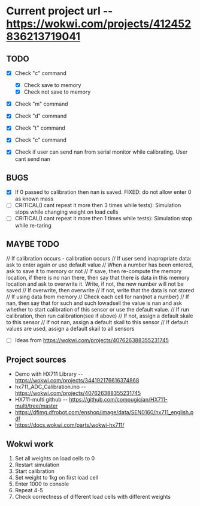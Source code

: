 # Current project url -- https://wokwi.com/projects/412452836213719041

## TODO

- [x] Check "c" command
    - [x] Check save to memory
    - [x] Check not save to memory
- [x] Check "m" command
- [x] Check "d" command

- [x] Check "t" command
- [x] Check "c" command
- [x] Check if user can send nan from serial monitor while calibrating. User cant send nan

## BUGS

- [x] If 0 passed to calibration then nan is saved. FIXED: do not allow enter 0 as known mass
- [ ] CRITICAL(I cant repeat it more then 3 times while tests): Simulation stops while changing weight on load cells
- [ ] CRITICAL(I cant repeat it more then 1 times while tests): Simulation stop while re-taring

## MAYBE TODO

// If calibration occurs - calibration occurs
// If user send inapropriate data: ask to enter again or use default value
// When a number has been entered, ask to save it to memory or not
    // If save, then re-compute the memory location, if there is no nan there, then say that there is data in this memory location and ask to overwrite it. Write, if not, the new number will not be saved
    // If overwrite, then overwrite
    // If not, write that the data is not stored
// If using data from memory
// Check each cell for nan(not a number)
    // If nan, then say that for such and such lowadsell the value is nan and ask whether to start calibration of this sensor or use the default value.
    // If run calibration, then run calibration(see if above)
    // If not, assign a default skale to this sensor
    // If not nan, assign a default skail to this sensor
// If default values are used, assign a default skail to all sensors

- [ ] Ideas from https://wokwi.com/projects/407626388355231745

## Project sources

- Demo with HX711 Library -- https://wokwi.com/projects/344192176616374868
- hx711_ADC_Calibration.ino -- https://wokwi.com/projects/407626388355231745
- HX711-multi github -- https://github.com/compugician/HX711-multi/tree/master
- https://dfimg.dfrobot.com/enshop/image/data/SEN0160/hx711_english.pdf
- https://docs.wokwi.com/parts/wokwi-hx711/


## Wokwi work

1. Set all weights on load cells to 0
2. Restart simulation
3. Start calibration
4. Set weight to 1kg on first load cell
5. Enter 1000 to console
6. Repeat 4-5
7. Check correctness of different load cells with different weights